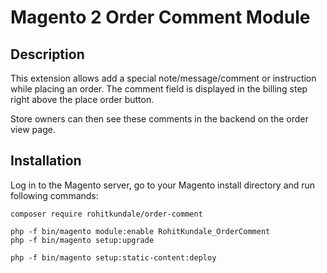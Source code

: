# Magento 2 Order Comment Module

## Description
This extension allows add a special note/message/comment or instruction while placing an order.
The comment field is displayed in the billing step right above the place order button.

Store owners can then see these comments in the backend on the order view page.

## Installation

Log in to the Magento server, go to your Magento install directory and run following commands:
```
composer require rohitkundale/order-comment

php -f bin/magento module:enable RohitKundale_OrderComment
php -f bin/magento setup:upgrade

php -f bin/magento setup:static-content:deploy
```
